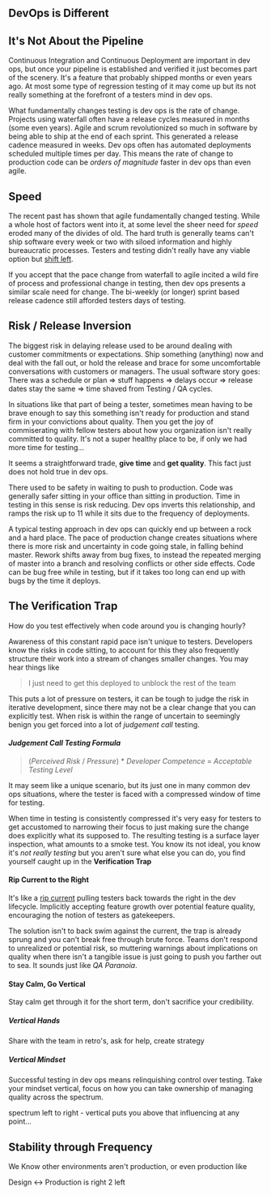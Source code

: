## DevOps is Different

## It's Not About the Pipeline

Continuous Integration and Continuous Deployment are important in dev ops, but once your pipeline is established and verified it just becomes part of the scenery. It's a feature that probably shipped months or even years ago. At most some type of regression testing of it may come up but its not really something at the forefront of a testers mind in dev ops.

What fundamentally changes testing is dev ops is the rate of change. Projects using waterfall often have a release cycles measured in months (some even years). Agile and scrum revolutionized so much in software by being able to ship at the end of each sprint. This generated a release cadence measured in weeks. Dev ops often has automated deployments scheduled multiple times per day. This means the rate of change to production code can be *orders of magnitude* faster in dev ops than even agile. 

## Speed

The recent past has shown that agile fundamentally changed testing. While a whole host of factors went into it, at some level the sheer need for *speed* eroded many of the divides of old. The hard truth is generally teams can't ship software every week or two with siloed information and highly bureaucratic processes. Testers and testing didn't really have any viable option but [shift left]().

If you accept that the pace change from waterfall to agile incited a wild fire of process and professional change in testing, then dev ops presents a similar scale need for change. The bi-weekly (or longer) sprint based release cadence still afforded testers days of testing.

## Risk / Release Inversion 

The biggest risk in delaying release used to be around dealing with customer commitments or expectations. Ship something (anything) now and deal with the fall out, or hold the release and brace for some uncomfortable conversations with customers or managers. The usual software story goes: There was a schedule or plan => stuff happens => delays occur => release dates stay the same => time shaved from Testing / QA cycles. 

In situations like that part of being a tester, sometimes mean having to be brave enough to say this something isn't ready for production and stand firm in your convictions about quality. Then you get the joy of commiserating with fellow testers about how you organization isn't really committed to quality. It's not a super healthy place to be, if only we had more time for testing...

It seems a straightforward trade, **give time**  and **get quality**.  This fact just does not hold true in dev ops.

There used to be safety in waiting to push to production. Code was generally safer sitting in your office than sitting in production. Time in testing in this sense is risk reducing. Dev ops inverts this relationship, and ramps the risk up to 11 while it sits due to the frequency of deployments. 

A typical testing approach in dev ops can quickly end up between a rock and a hard place. The pace of production change creates situations where there is more risk and uncertainty in code going stale, in falling behind master. Rework shifts away from bug fixes, to instead the repeated merging of master into a branch and resolving conflicts or other side effects. Code can be bug free while in testing, but if it takes too long can end up with bugs by the time it deploys.

## The Verification Trap

How do you test effectively when code around you is changing hourly?

Awareness of this constant rapid pace isn't unique to testers. Developers know the risks in code sitting, to account for this they also frequently structure their work into a stream of changes smaller changes. You may hear things like 
> I just need to get this deployed to unblock the rest of the team

This puts a lot of pressure on testers, it can be tough to judge the risk in iterative development, since there may not be a clear change that you can explicitly test. When risk is within the range of uncertain to seemingly benign you get forced into a lot of *judgement call* testing. 

#### *Judgement Call Testing Formula*
>(*Perceived Risk* / *Pressure*) * *Developer Competence* = *Acceptable Testing Level* 

It may seem like a unique scenario, but its just one in many common dev ops situations, where the tester is faced with a compressed window of time for testing. 

When time in testing is consistently compressed it's very easy for testers to get accustomed to narrowing their focus to just making sure the change does explicitly what its supposed to. The resulting testing is a surface layer inspection, what amounts to a smoke test. You know its not ideal, you know it's *not really testing* but you aren't sure what else you can do, you find yourself caught up in the **Verification Trap**

#### Rip Current to the Right
It's like a [rip current](https://en.wikipedia.org/wiki/Rip_current) pulling testers back towards the right in the dev lifecycle. Implicitly accepting feature growth over potential feature quality, encouraging the notion of testers as gatekeepers. 

The solution isn't to back swim against the current, the trap is already sprung and you can't break free through brute force. Teams don't respond to unrealized or potential risk, so muttering warnings about implications on quality when there isn't a tangible issue is just going to push you farther out to sea. It sounds just like *QA Paranoia*.

#### Stay Calm, Go Vertical
Stay calm get through it for the short term, don't sacrifice your credibility. 

##### Vertical Hands
Share with the team in retro's, ask for help, create strategy
##### Vertical Mindset
Successful testing in dev ops means relinquishing control over testing. Take your mindset vertical, focus on how you can take ownership of managing quality across the spectrum.

spectrum left to right - vertical puts you above that influencing at any point...

## Stability through Frequency 
We Know
other environments aren't production, or even production like

Design <-> Production is right 2 left